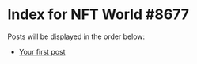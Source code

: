 # Index for NFT World #8677
Posts will be displayed in the order below:

- [Your first post](./001-first.md)

